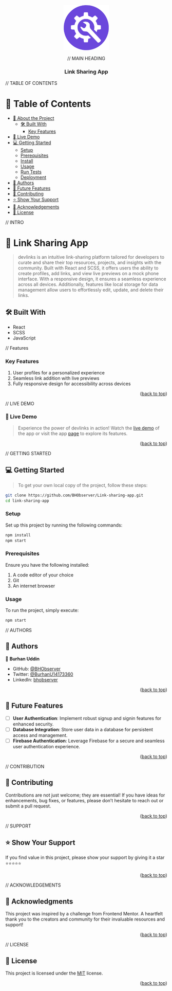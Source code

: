  <a name="readme-top"></a>

 <div align="center">

  <!-- LOGO -->
   <img src="./src/assets/logo-head.png" alt="logo" width="140" height="auto" />
   <br/>

 // MAIN HEADING
   <h3><b>Link Sharing App</b></h3>

 </div>

 // TABLE OF CONTENTS
 # 📗 Table of Contents

 - [📖 About the Project](#about-project)
   - [🛠 Built With](#built-with)
     - [Key Features](#key-features)
 - [🚀 Live Demo](#live-demo)
 - [💻 Getting Started](#getting-started)
   - [Setup](#setup)
   - [Prerequisites](#prerequisites)
   - [Install](#install)
   - [Usage](#usage)
   - [Run Tests](#run-tests)
   - [Deployment](#deployment)
 - [👥 Authors](#authors)
 - [🔭 Future Features](#future-features)
 - [🤝 Contributing](#contributing)
 - [⭐️ Show Your Support](#support)
 - [🙏 Acknowledgements](#acknowledgements)
 - [📝 License](#license)

 // INTRO
 # 📖 Link Sharing App <a name="about-project"></a>

 > devlinks is an intuitive link-sharing platform tailored for developers to curate and share their top resources, projects, and insights with the community. Built with React and SCSS, it offers users the ability to create profiles, add links, and view live previews on a mock phone interface. With a responsive design, it ensures a seamless experience across all devices. Additionally, features like local storage for data management allow users to effortlessly edit, update, and delete their links.

 ## 🛠 Built With <a name="built-with"></a>
 - React
 - SCSS
 - JavaScript

 // Features
 ### Key Features <a name="key-features"></a>
 1. User profiles for a personalized experience
 2. Seamless link addition with live previews
 3. Fully responsive design for accessibility across devices

 <p align="right">(<a href="#readme-top">back to top</a>)</p>

 // LIVE DEMO
 ### 🚀 Live Demo

 > Experience the power of devlinks in action! Watch the [live demo](#) of the app or visit the app [page](#) to explore its features.

 <p align="right">(<a href="#readme-top">back to top</a>)</p>

 // GETTING STARTED
 ## 💻 Getting Started <a name="getting-started"></a>

 > To get your own local copy of the project, follow these steps:

 ```sh
 git clone https://github.com/BHObserver/Link-sharing-app.git
 cd link-sharing-app
 ```

 ### Setup

 Set up this project by running the following commands:

 ```sh
 npm install
 npm start
 ```

 ### Prerequisites

 Ensure you have the following installed:
 1. A code editor of your choice
 2. Git
 3. An internet browser

 ### Usage

 To run the project, simply execute:

 ```sh
 npm start
 ```

 // AUTHORS
 ## 👥 Authors <a name="authors"></a>

 👤 **Burhan Uddin**

 - GitHub: [@BHObserver](https://github.com/BHObserver)
 - Twitter: [@BurhanU14173360](https://twitter.com/BurhanU14173360)
 - LinkedIn: [bhobserver](https://www.linkedin.com/in/hans.dev)

 <p align="right">(<a href="#readme-top">back to top</a>)</p>

 ## 🔭 Future Features <a name="future-features"></a>

 - [ ] **User Authentication**: Implement robust signup and signin features for enhanced security.
 - [ ] **Database Integration**: Store user data in a database for persistent access and management.
 - [ ] **Firebase Authentication**: Leverage Firebase for a secure and seamless user authentication experience.

 <p align="right">(<a href="#readme-top">back to top</a>)</p>

 // CONTRIBUTION
 ## 🤝 Contributing <a name="contributing"></a>

 Contributions are not just welcome; they are essential! If you have ideas for enhancements, bug fixes, or features, please don’t hesitate to reach out or submit a pull request.

 <p align="right">(<a href="#readme-top">back to top</a>)</p>

 // SUPPORT
 ## ⭐️ Show Your Support <a name="support"></a>

 If you find value in this project, please show your support by giving it a star ⭐️⭐️⭐️⭐️⭐️

 <p align="right">(<a href="#readme-top">back to top</a>)</p>

 // ACKNOWLEDGEMENTS
 ## 🙏 Acknowledgments <a name="acknowledgements"></a>

 This project was inspired by a challenge from Frontend Mentor. A heartfelt thank you to the creators and community for their invaluable resources and support!

 <p align="right">(<a href="#readme-top">back to top</a>)</p>

 // LICENSE
 ## 📝 License <a name="license"></a>

 This project is licensed under the [MIT](./LICENSE) license.

 <p align="right">(<a href="#readme-top">back to top</a>)</p>
